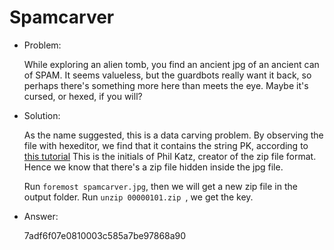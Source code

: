 # Spamcarver

* Problem:
  
  While exploring an alien tomb, you find an ancient jpg of an ancient can of SPAM. It seems valueless, but the guardbots really want it back, so perhaps there's something more here than meets the eye. Maybe it's cursed, or hexed, if you will?

* Solution:

  As the name suggested, this is a data carving problem. By observing the file with hexeditor, we find that it contains the string PK, according to [this tutorial](http://dirtbags.net/ctf/tutorial/carving.html) This is the initials of Phil Katz, creator of the zip file format. Hence we know that there's a zip file hidden inside the jpg file.
  
  Run `foremost spamcarver.jpg`, then we will get a new zip file in the output folder. Run `unzip 00000101.zip `, we get the key.

* Answer:

  7adf6f07e0810003c585a7be97868a90
